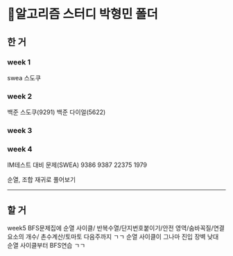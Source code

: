 # 🫠알고리즘 스터디 박형민 폴더
## 한 거
### week 1
swea 스도쿠
### week 2
백준 스도쿠(9291)
백준 다이얼(5622)
### week 3
### week 4
IM테스트 대비 문제(SWEA)
    9386
    9387
    22375
    1979

순열, 조합 재귀로 풀어보기

---

## 할 거
week5
    BFS문제집에 순열 사이클/ 반복수열/단지번호붙이기/안전 영역/숨바꼭질/연결요소의 개수/ 촌수계산/토마토 다음주까지 ㄱㄱ
    순열 사이클이 그나마 진입 장벽 낮대 순열 사이클부터 BFS연습 ㄱㄱ